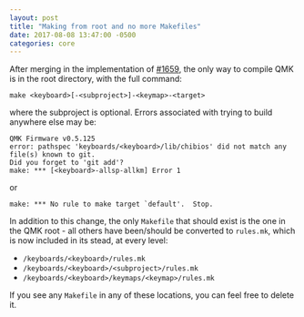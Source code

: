 ```yaml
---
layout: post
title: "Making from root and no more Makefiles"
date: 2017-08-08 13:47:00 -0500
categories: core
---
```


After merging in the implementation of [#1659](https://github.com/qmk/qmk_firmware/issues/1659), the only way to compile QMK is in the root directory, with the full command:

    make <keyboard>[-<subproject>]-<keymap>-<target>

where the subproject is optional. Errors associated with trying to build anywhere else may be:

    QMK Firmware v0.5.125
    error: pathspec 'keyboards/<keyboard>/lib/chibios' did not match any file(s) known to git.
    Did you forget to 'git add'?
    make: *** [<keyboard>-allsp-allkm] Error 1

or

    make: *** No rule to make target `default'.  Stop.

In addition to this change, the only `Makefile` that should exist is the one in the QMK root - all others have been/should be converted to `rules.mk`, which is now included in its stead, at every level:

* `/keyboards/<keyboard>/rules.mk`
* `/keyboards/<keyboard>/<subproject>/rules.mk`
* `/keyboards/<keyboard>/keymaps/<keymap>/rules.mk`

If you see any `Makefile` in any of these locations, you can feel free to delete it.